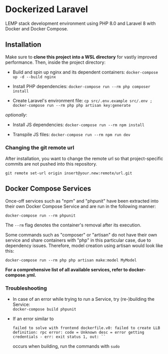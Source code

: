 # Dockerized Laravel

LEMP stack development environment using PHP 8.0 and Laravel 8 with Docker and Docker Compose.

## Installation

Make sure to **clone this project into a WSL directory** for vastly improved performance. Then, inside the project directory:

- Build and spin up nginx and its dependent containers:
`docker-compose up -d --build nginx`

- Install PHP dependencies:
`docker-compose run --rm php composer install`

- Create Laravel's environment file:
`cp src/.env.example src/.env ; docker-compose run --rm php php artisan key:generate`

_optionally_:

- Install JS dependencies:
`docker-compose run --rm npm install`

- Transpile JS files:
`docker-compose run --rm npm run dev`

### Changing the git remote url

After installation, you want to change the remote url so that project-specific commits are not pushed into this repository.

`git remote set-url origin insert@your.new:remote/url.git`

## Docker Compose Services

Once-off services such as "npm" and "phpunit" have been extracted into their own Docker Compose Service and are run in the following manner:

`docker-compose run --rm phpunit`

The `--rm` flag denotes the container's removal after its execution.

Some commands such as "composer" or "artisan" do not have their own service and share containers with "php" in this particular case, due to dependency issues.
Therefore, model creation using artisan would look like this:

`docker-compose run --rm php php artisan make:model MyModel`

**For a comprehensive list of all available services, refer to docker-compose.yml.**

### Troubleshooting

- In case of an error while trying to run a Service, try (re-)building the Service:  
    `docker-compose build phpunit`

- If an error similar to  
    ```
    failed to solve with frontend dockerfile.v0: failed to create LLB definition: rpc error: code = Unknown desc = error getting credentials - err: exit status 1, out: ``
    ```  
    occurs when building, run the commands with `sudo`
